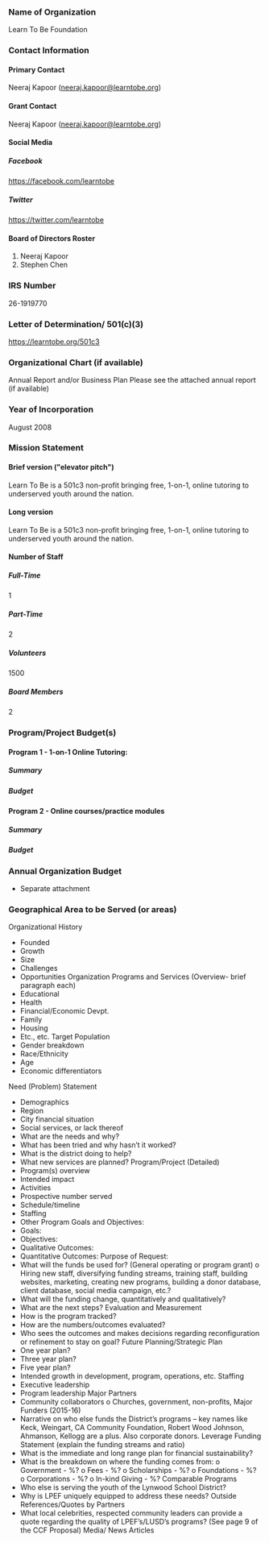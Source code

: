 ### Name of Organization
Learn To Be Foundation

### Contact Information 

#### Primary Contact
Neeraj Kapoor (neeraj.kapoor@learntobe.org)

#### Grant Contact
Neeraj Kapoor (neeraj.kapoor@learntobe.org)

#### Social Media

##### Facebook
https://facebook.com/learntobe

##### Twitter
https://twitter.com/learntobe

#### Board of Directors Roster
1. Neeraj Kapoor
2. Stephen Chen


### IRS Number
26-1919770
 
### Letter of Determination/ 501(c)(3)
https://learntobe.org/501c3
 
### Organizational Chart (if available)
 
Annual Report and/or Business Plan
Please see the attached annual report (if available)
 
### Year of Incorporation
August 2008

### Mission Statement

#### Brief version ("elevator pitch")
Learn To Be is a 501c3 non-profit bringing free, 1-on-1, online tutoring to underserved youth around the nation. 

#### Long version
Learn To Be is a 501c3 non-profit bringing free, 1-on-1, online tutoring to underserved youth around the nation. 


#### Number of Staff

##### Full-Time
1

##### Part-Time
2

##### Volunteers
1500

##### Board Members
2
 
### Program/Project Budget(s)

#### Program 1 - 1-on-1 Online Tutoring:

##### Summary

##### Budget

#### Program 2 - Online courses/practice modules

##### Summary

##### Budget

 
### Annual Organization Budget

- Separate attachment

### Geographical Area to be Served (or areas)

Organizational History
- Founded
- Growth
- Size
- Challenges
- Opportunities
Organization Programs and Services (Overview- brief paragraph each)
- Educational  
- Health  
- Financial/Economic Devpt.
- Family
- Housing
- Etc., etc.
Target Population
- Gender breakdown
- Race/Ethnicity
- Age
- Economic differentiators
 
Need (Problem) Statement
- Demographics
- Region
- City financial situation
- Social services, or lack thereof
- What are the needs and why?
- What has been tried and why hasn’t it worked?
- What is the district doing to help?
- What new services are planned?
Program/Project (Detailed)
- Program(s) overview
- Intended impact
- Activities
- Prospective number served
- Schedule/timeline
- Staffing
- Other
Program Goals and Objectives:
- Goals:
- Objectives:
- Qualitative Outcomes:
- Quantitative Outcomes:
Purpose of Request:
- What will the funds be used for? (General operating or program grant)
o Hiring new staff, diversifying funding streams, training staff, building websites, marketing, creating new programs, building a donor database, client database, social media campaign, etc.?
- What will the funding change, quantitatively and qualitatively?
- What are the next steps?
Evaluation and Measurement
- How is the program tracked?
- How are the numbers/outcomes evaluated?
- Who sees the outcomes and makes decisions regarding reconfiguration or refinement to stay on goal?
Future Planning/Strategic Plan
- One year plan?
- Three year plan?
- Five year plan?
- Intended growth in development, program, operations, etc.
Staffing
- Executive leadership
- Program leadership
Major Partners
- Community collaborators
o Churches, government, non-profits,
Major Funders (2015-16)
- Narrative on who else funds the District’s programs – key names like Keck, Weingart, CA Community Foundation, Robert Wood Johnson, Ahmanson, Kellogg are a plus. Also corporate donors.
Leverage Funding Statement (explain the funding streams and ratio)
- What is the immediate and long range plan for financial sustainability?
- What is the breakdown on where the funding comes from:
o Government - %?
o Fees - %?
o Scholarships - %?
o Foundations - %?
o Corporations - %?
o In-kind Giving - %?
Comparable Programs
- Who else is serving the youth of the Lynwood School District?
- Why is LPEF uniquely equipped to address these needs?
Outside References/Quotes by Partners
- What local celebrities, respected community leaders can provide a quote regarding the quality of LPEF’s/LUSD’s programs? (See page 9 of the CCF Proposal)
Media/ News Articles
